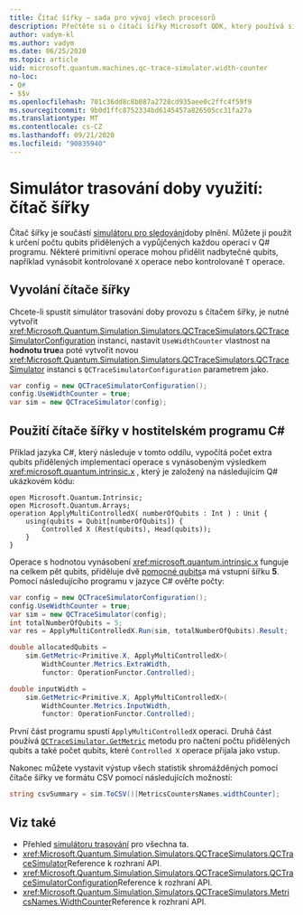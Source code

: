 ```yaml
---
title: Čítač šířky – sada pro vývoj všech procesorů
description: Přečtěte si o čítači šířky Microsoft QDK, který používá simulátor trasování doby provozu k výpočtu počtu qubits přidělených a vypůjčených operacemi v Q# programu.
author: vadym-kl
ms.author: vadym
ms.date: 06/25/2020
ms.topic: article
uid: microsoft.quantum.machines.qc-trace-simulator.width-counter
no-loc:
- Q#
- $$v
ms.openlocfilehash: 701c36dd8c8b087a2728cd935aee0c2ffc4f59f9
ms.sourcegitcommit: 9b0d1ffc8752334bd6145457a826505cc31fa27a
ms.translationtype: MT
ms.contentlocale: cs-CZ
ms.lasthandoff: 09/21/2020
ms.locfileid: "90835940"
---
```

# <a name="quantum-trace-simulator-width-counter"></a>Simulátor trasování doby využití: čítač šířky

Čítač šířky je součástí [simulátoru pro sledování](xref:microsoft.quantum.machines.qc-trace-simulator.intro)doby plnění. Můžete ji použít k určení počtu qubits přidělených a vypůjčených každou operací v Q# programu. Některé primitivní operace mohou přidělit nadbytečné qubits, například vynásobit kontrolované `X` operace nebo kontrolované `T` operace.

## <a name="invoking-the-width-counter"></a>Vyvolání čítače šířky

Chcete-li spustit simulátor trasování doby provozu s čítačem šířky, je nutné vytvořit <xref:Microsoft.Quantum.Simulation.Simulators.QCTraceSimulators.QCTraceSimulatorConfiguration> instanci, nastavit `UseWidthCounter` vlastnost na **hodnotu true**a poté vytvořit novou <xref:Microsoft.Quantum.Simulation.Simulators.QCTraceSimulators.QCTraceSimulator> instanci s `QCTraceSimulatorConfiguration` parametrem jako. 

```csharp
var config = new QCTraceSimulatorConfiguration();
config.UseWidthCounter = true;
var sim = new QCTraceSimulator(config);
```

## <a name="using-the-width-counter-in-a-c-host-program"></a>Použití čítače šířky v hostitelském programu C#

Příklad jazyka C#, který následuje v tomto oddílu, vypočítá počet extra qubits přidělených implementací operace s vynásobeným výsledkem <xref:microsoft.quantum.intrinsic.x> , který je založený na následujícím Q# ukázkovém kódu:

```qsharp
open Microsoft.Quantum.Intrinsic;
open Microsoft.Quantum.Arrays;
operation ApplyMultiControlledX( numberOfQubits : Int ) : Unit {
    using(qubits = Qubit[numberOfQubits]) {
        Controlled X (Rest(qubits), Head(qubits));
    } 
}
```

Operace s hodnotou vynásobení <xref:microsoft.quantum.intrinsic.x> funguje na celkem pět qubits, přiděluje dvě [pomocné qubits](xref:microsoft.quantum.glossary#ancilla)a má vstupní šířku **5**. Pomocí následujícího programu v jazyce C# ověřte počty:

```csharp 
var config = new QCTraceSimulatorConfiguration();
config.UseWidthCounter = true;
var sim = new QCTraceSimulator(config);
int totalNumberOfQubits = 5;
var res = ApplyMultiControlledX.Run(sim, totalNumberOfQubits).Result;

double allocatedQubits = 
    sim.GetMetric<Primitive.X, ApplyMultiControlledX>(
        WidthCounter.Metrics.ExtraWidth,
        functor: OperationFunctor.Controlled); 

double inputWidth =
    sim.GetMetric<Primitive.X, ApplyMultiControlledX>(
        WidthCounter.Metrics.InputWidth,
        functor: OperationFunctor.Controlled);
```

První část programu spustí `ApplyMultiControlledX` operaci. Druhá část používá [`QCTraceSimulator.GetMetric`](https://docs.microsoft.com/dotnet/api/microsoft.quantum.simulation.simulators.qctracesimulators.qctracesimulator.getmetric) metodu pro načtení počtu přidělených qubits a také počet qubits, které `Controlled X` operace přijala jako vstup. 

Nakonec můžete vystavit výstup všech statistik shromážděných pomocí čítače šířky ve formátu CSV pomocí následujících možností:
```csharp
string csvSummary = sim.ToCSV()[MetricsCountersNames.widthCounter];
```

## <a name="see-also"></a>Viz také

- Přehled [simulátoru trasování](xref:microsoft.quantum.machines.qc-trace-simulator.intro) pro všechna ta.
- <xref:Microsoft.Quantum.Simulation.Simulators.QCTraceSimulators.QCTraceSimulator>Reference k rozhraní API.
- <xref:Microsoft.Quantum.Simulation.Simulators.QCTraceSimulators.QCTraceSimulatorConfiguration>Reference k rozhraní API.
- <xref:Microsoft.Quantum.Simulation.Simulators.QCTraceSimulators.MetricsNames.WidthCounter>Reference k rozhraní API.
